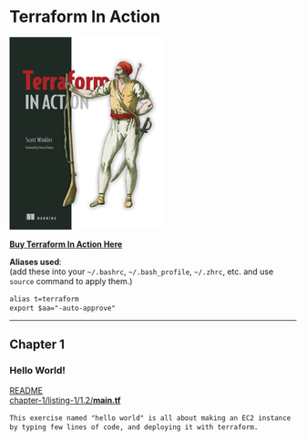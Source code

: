 # Terraform In Action
![Terraform In Action](tia.png)

[**Buy Terraform In Action Here**](https://www.manning.com/books/terraform-in-action?query=terraform%20in%20action)

**Aliases used**:  
(add these into your `~/.bashrc`, `~/.bash_profile`, `~/.zhrc`, etc. and use `source` command to apply them.)
```
alias t=terraform
export $aa="-auto-approve"
```
---
## Chapter 1
### Hello World!
[README](https://github.com/devdot4/terraform-in-action/tree/main/chapter-1/listing-1.1#chapter-1)  
[chapter-1/listing-1/1.2/**main.tf**](/chapter-1/listing-1/1.2/main.tf)
```
This exercise named "hello world" is all about making an EC2 instance by typing few lines of code, and deploying it with terraform.
```